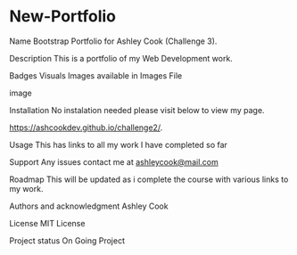 # New-Portfolio

Name
Bootstrap Portfolio for Ashley Cook (Challenge 3).

Description
This is a portfolio of my Web Development work.

Badges
Visuals
Images available in Images File

image

Installation
No instalation needed please visit below to view my page.

https://ashcookdev.github.io/challenge2/.

Usage
This has links to all my work I have completed so far

Support
Any issues contact me at ashleycook@mail.com

Roadmap
This will be updated as i complete the course with various links to my work.

Authors and acknowledgment
Ashley Cook

License
MIT License

Project status
On Going Project
